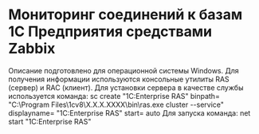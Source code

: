 # Мониторинг соединений к базам 1С Предприятия средствами Zabbix

Описание подготовлено для операционной системы Windows.
Для получения информации используются консольные утилиты RAS (сервер) и RAC (клиент).
Для установки сервера в качестве службы используется команда:
sc create "1C:Enterprise RAS" binpath= "C:\Program Files\1cv8\Х.Х.Х.ХХХХ\bin\ras.exe cluster --service" displayname= "1C:Enterprise RAS" start= auto 
Для запуска команда:
net start "1C:Enterprise RAS"

